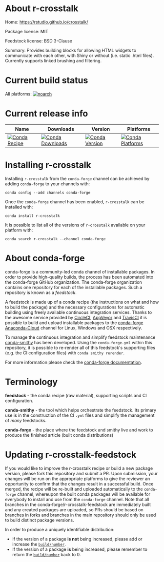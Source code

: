 About r-crosstalk
=================

Home: https://rstudio.github.io/crosstalk/

Package license: MIT

Feedstock license: BSD 3-Clause

Summary: Provides building blocks for allowing HTML widgets to communicate with each other, with Shiny or without (i.e. static .html files). Currently supports linked brushing and filtering.



Current build status
====================

All platforms:
[![noarch](https://img.shields.io/circleci/project/github/conda-forge/r-crosstalk-feedstock/master.svg?label=noarch)](https://circleci.com/gh/conda-forge/r-crosstalk-feedstock)

Current release info
====================

| Name | Downloads | Version | Platforms |
| --- | --- | --- | --- |
| [![Conda Recipe](https://img.shields.io/badge/recipe-r--crosstalk-green.svg)](https://anaconda.org/conda-forge/r-crosstalk) | [![Conda Downloads](https://img.shields.io/conda/dn/conda-forge/r-crosstalk.svg)](https://anaconda.org/conda-forge/r-crosstalk) | [![Conda Version](https://img.shields.io/conda/vn/conda-forge/r-crosstalk.svg)](https://anaconda.org/conda-forge/r-crosstalk) | [![Conda Platforms](https://img.shields.io/conda/pn/conda-forge/r-crosstalk.svg)](https://anaconda.org/conda-forge/r-crosstalk) |

Installing r-crosstalk
======================

Installing `r-crosstalk` from the `conda-forge` channel can be achieved by adding `conda-forge` to your channels with:

```
conda config --add channels conda-forge
```

Once the `conda-forge` channel has been enabled, `r-crosstalk` can be installed with:

```
conda install r-crosstalk
```

It is possible to list all of the versions of `r-crosstalk` available on your platform with:

```
conda search r-crosstalk --channel conda-forge
```


About conda-forge
=================

conda-forge is a community-led conda channel of installable packages.
In order to provide high-quality builds, the process has been automated into the
conda-forge GitHub organization. The conda-forge organization contains one repository
for each of the installable packages. Such a repository is known as a *feedstock*.

A feedstock is made up of a conda recipe (the instructions on what and how to build
the package) and the necessary configurations for automatic building using freely
available continuous integration services. Thanks to the awesome service provided by
[CircleCI](https://circleci.com/), [AppVeyor](https://www.appveyor.com/)
and [TravisCI](https://travis-ci.org/) it is possible to build and upload installable
packages to the [conda-forge](https://anaconda.org/conda-forge)
[Anaconda-Cloud](https://anaconda.org/) channel for Linux, Windows and OSX respectively.

To manage the continuous integration and simplify feedstock maintenance
[conda-smithy](https://github.com/conda-forge/conda-smithy) has been developed.
Using the ``conda-forge.yml`` within this repository, it is possible to re-render all of
this feedstock's supporting files (e.g. the CI configuration files) with ``conda smithy rerender``.

For more information please check the [conda-forge documentation](https://conda-forge.org/docs/).

Terminology
===========

**feedstock** - the conda recipe (raw material), supporting scripts and CI configuration.

**conda-smithy** - the tool which helps orchestrate the feedstock.
                   Its primary use is in the construction of the CI ``.yml`` files
                   and simplify the management of *many* feedstocks.

**conda-forge** - the place where the feedstock and smithy live and work to
                  produce the finished article (built conda distributions)


Updating r-crosstalk-feedstock
==============================

If you would like to improve the r-crosstalk recipe or build a new
package version, please fork this repository and submit a PR. Upon submission,
your changes will be run on the appropriate platforms to give the reviewer an
opportunity to confirm that the changes result in a successful build. Once
merged, the recipe will be re-built and uploaded automatically to the
`conda-forge` channel, whereupon the built conda packages will be available for
everybody to install and use from the `conda-forge` channel.
Note that all branches in the conda-forge/r-crosstalk-feedstock are
immediately built and any created packages are uploaded, so PRs should be based
on branches in forks and branches in the main repository should only be used to
build distinct package versions.

In order to produce a uniquely identifiable distribution:
 * If the version of a package **is not** being increased, please add or increase
   the [``build/number``](https://conda.io/docs/user-guide/tasks/build-packages/define-metadata.html#build-number-and-string).
 * If the version of a package **is** being increased, please remember to return
   the [``build/number``](https://conda.io/docs/user-guide/tasks/build-packages/define-metadata.html#build-number-and-string)
   back to 0.
